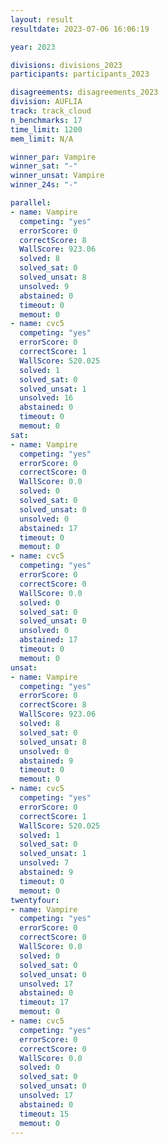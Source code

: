 ```yaml
---
layout: result
resultdate: 2023-07-06 16:06:19

year: 2023

divisions: divisions_2023
participants: participants_2023

disagreements: disagreements_2023
division: AUFLIA
track: track_cloud
n_benchmarks: 17
time_limit: 1200
mem_limit: N/A

winner_par: Vampire
winner_sat: "-"
winner_unsat: Vampire
winner_24s: "-"

parallel:
- name: Vampire
  competing: "yes"
  errorScore: 0
  correctScore: 8
  WallScore: 923.06
  solved: 8
  solved_sat: 0
  solved_unsat: 8
  unsolved: 9
  abstained: 0
  timeout: 0
  memout: 0
- name: cvc5
  competing: "yes"
  errorScore: 0
  correctScore: 1
  WallScore: 520.025
  solved: 1
  solved_sat: 0
  solved_unsat: 1
  unsolved: 16
  abstained: 0
  timeout: 0
  memout: 0
sat:
- name: Vampire
  competing: "yes"
  errorScore: 0
  correctScore: 0
  WallScore: 0.0
  solved: 0
  solved_sat: 0
  solved_unsat: 0
  unsolved: 0
  abstained: 17
  timeout: 0
  memout: 0
- name: cvc5
  competing: "yes"
  errorScore: 0
  correctScore: 0
  WallScore: 0.0
  solved: 0
  solved_sat: 0
  solved_unsat: 0
  unsolved: 0
  abstained: 17
  timeout: 0
  memout: 0
unsat:
- name: Vampire
  competing: "yes"
  errorScore: 0
  correctScore: 8
  WallScore: 923.06
  solved: 8
  solved_sat: 0
  solved_unsat: 8
  unsolved: 0
  abstained: 9
  timeout: 0
  memout: 0
- name: cvc5
  competing: "yes"
  errorScore: 0
  correctScore: 1
  WallScore: 520.025
  solved: 1
  solved_sat: 0
  solved_unsat: 1
  unsolved: 7
  abstained: 9
  timeout: 0
  memout: 0
twentyfour:
- name: Vampire
  competing: "yes"
  errorScore: 0
  correctScore: 0
  WallScore: 0.0
  solved: 0
  solved_sat: 0
  solved_unsat: 0
  unsolved: 17
  abstained: 0
  timeout: 17
  memout: 0
- name: cvc5
  competing: "yes"
  errorScore: 0
  correctScore: 0
  WallScore: 0.0
  solved: 0
  solved_sat: 0
  solved_unsat: 0
  unsolved: 17
  abstained: 0
  timeout: 15
  memout: 0
---
```

